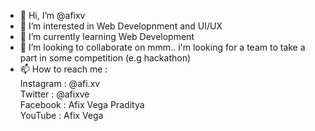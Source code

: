 - 👋 Hi, I’m @afixv
- 👀 I’m interested in Web Developnment and UI/UX
- 🌱 I’m currently learning Web Development
- 💞️ I’m looking to collaborate on mmm.. i'm looking for a team to take a part in some competition (e.g hackathon)
- 📫 How to reach me : <br/>
      Instagram : @afi.xv <br/>
      Twitter : @afixve <br/>
      Facebook : Afix Vega Praditya <br/>
      YouTube : Afix Vega <br/>
      

<!---
afixv/afixv is a ✨ special ✨ repository because its `README.md` (this file) appears on your GitHub profile.
You can click the Preview link to take a look at your changes.
--->
